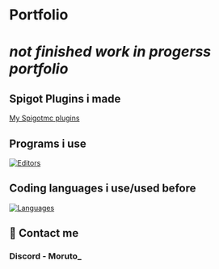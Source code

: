 # Portfolio
# *not finished work in progerss portfolio*

## Spigot Plugins i made

[My Spigotmc plugins](https://www.spigotmc.org/resources/authors/moruto_.1864989/)

## Programs i use

[![Editors](https://skillicons.dev/icons?i=vscode,idea,maven,mysql,unity)](https://skillicons.dev)

## Coding languages i use/used before

[![Languages](https://skillicons.dev/icons?i=java,html,css,cs,nodejs,js,python,lua)](https://skillicons.dev)

## 📲 Contact me
### Discord - Moruto_
